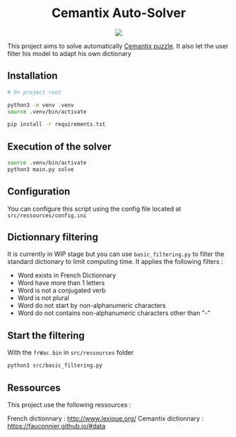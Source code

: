 <h1 align="center">Cemantix Auto-Solver</h1>
<p align="center">
  <img src="https://img.shields.io/github/last-commit/Romb38/autoCemantix?style=flat-square" />
</p>


This project aims to solve automatically [Cemantix puzzle](https://cemantix.certitudes.org/). It also let the user filter his model to adapt his own dictionary

## Installation

```bash
# On project root

python3 -m venv .venv
source .venv/bin/activate

pip install -r requirements.txt
```

## Execution of the solver

```bash
source .venv/bin/activate
python3 main.py solve
```

## Configuration

You can configure this script using the config file located at `src/ressources/config.ini`

## Dictionnary filtering

It is currently in WIP stage but you can use `basic_filtering.py` to filter the standard dictionary to limit computing time. It applies the following filters :
- Word exists in French Dictionnary
- Word have more than 1 letters
- Word is not a conjugated verb
- Word is not plural
- Word do not start by non-alphanumeric characters
- Word do not contains non-alphanumeric characters other than "-"

## Start the filtering

With the `frWac.bin` in `src/ressources` folder

```bash
python3 src/basic_filtering.py
```

## Ressources
This project use the following ressources :

French dictionnary : http://www.lexique.org/
Cemantix dictionnary : https://fauconnier.github.io/#data
